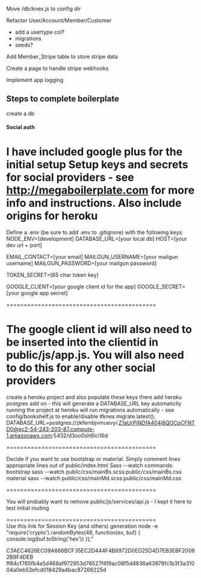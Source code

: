 
Move /db/knex.js to config dir

Refactor User/Account/Member/Customer
- add a usertype col?
- migrations
- seeds?

Add Member_Stripe table to store stripe data

Create a page to handle stripe webhooks

Implement app logging



## Steps to complete boilerplate
create a db

#### Social auth
I have included google plus for the initial setup
Setup keys and secrets for social providers - see http://megaboilerplate.com
    for more info and instructions. Also include origins for heroku
=================================================
Define a .env (be sure to add .env to .gitignore) with the following keys:
NODE_ENV=[development]
DATABASE_URL=[your local db]
HOST=[your dev url + port]

EMAIL_CONTACT=[your email]
MAILGUN_USERNAME=[your mailgun username]
MAILGUN_PASSWORD=[your mailgun password]

TOKEN_SECRET=[65 char token key]

GOOGLE_CLIENT=[your google client id for the app]
GOOGLE_SECRET=[your google app secret]

===========================================

The google client id will also need to be inserted into the clientid in 
    public/js/app.js. You will also need to do this for any other social 
    providers
=======================================================================

create a heroku project and also populate these keys there
add heroku postgres add on - this will generate a DATABASE_URL key automaticlly
running the project at heroku will run migrations automatically - see 
    config/bookshelf.js to enable/disable #knex.migrate.latest();
DATABASE_URL=postgres://zkfembjvmuevyi:Z1aUrPiNDfA404j8QOCpCFNTD0@ec2-54-243-203-87.compute-1.amazonaws.com:5432/d3oo0sh6lci16d

===========================================

Decide if you want to use bootstrap or material. Simply comment lines 
    appropriate lines out of public/index.html
Sass --watch commands:
bootstrap
sass --watch public/css/mainBs.scss:public/css/mainBs.css
material
sass --watch public/css/mainMd.scss:public/css/mainMd.css

===========================================

You will probably want to remove public/js/services/api.js - I kept it 
    here to test initial routing
    
===========================================    
Use this link for Session Key (and others) generation
node -e "require('crypto').randomBytes(48, function(ex, buf) { console.log(buf.toString('hex')) });"

C3AEC4626EC09A666BCF35EC2D444F4B8972D0ED25D4D7EB3EBF20062B9F4DEB
ff84cf765fb4a5d468af972953d78527f4f9ac08f5d4836a63978fc1b3f3a31004a0eb53efcd018429a4bac87266225d